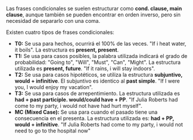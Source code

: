 Las frases condicionales se suelen estructurar como **cond. clause, main clause**, aunque también se pueden encontrar en orden inverso, pero sin necesidad de separarlo con una coma.

Existen cuatro tipos de frases condicionales:

- **T0:** Se usa para hechos, ocurrirá el 100% de las veces. "If i heat water, it boils". La estructura es **present, present**.
- **T1:** Se usa para casos posibles, la palabra utilizada indicará el grado de probabilidad: "Going to", "Will", "Must", "Can", "Might". La estructura utilizada es **present, future**. "If it rains, i will stay indoors".
- **T2:** Se usa para casos hipotéticos, se utiliza la estructura **subjuntivo, would + infinitive**. El subjuntivo es identico al **past simple**. "If I were you, I would enjoy my vacation".
- **T3:** Se usa para casos de arrepentimiento. La estructura utilizada es **had + past participle. would/could have + PP**. "If Julia Roberts had come to my party, i would not have had hurt myself".
- **MC (Mixed Case):** Se usa para cuando el pasado tiene una consecuencia en el presenta. La estructura utilizada es: **had + PP, would + infinitive**. "If Julia Roberts had come to my party, i would not need to go to the hospital now"
